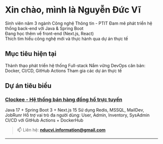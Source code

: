# Xin chào, mình là Nguyễn Đức Vĩ

 Sinh viên năm 3 ngành Công nghệ Thông tin - PTIT
 Đam mê phát triển hệ thống back-end với Java & Spring Boot  
 Đang học thêm về front-end (Next.js, React)  
 Thích tìm hiểu công nghệ mới và thực hành qua dự án thực tế  

## Mục tiêu hiện tại
Thành thạo phát triển hệ thống Full-stack
Nắm vững DevOps căn bản: Docker, CI/CD, GitHub Actions
Tham gia các dự án thực tế

## Dự án tiêu biểu

### [Clockee - Hệ thống bán hàng đồng hồ trực tuyến](https://github.com/DuvNguyen/clockee)
Java 17 + Spring Boot 3 + Next.js 15
Sử dụng Redis, MSSQL, MailDev, JobRunr
Hỗ trợ vai trò đa người dùng: User, Admin, Inventory, SysAdmin
CI/CD với GitHub Actions + DockerHub

> 📫 Liên hệ: **nducvi.information@gmail.com**

---

